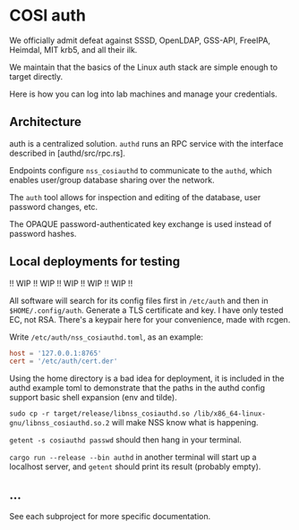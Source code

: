 # COSI auth

We officially admit defeat against SSSD, OpenLDAP, GSS-API, FreeIPA, Heimdal, MIT krb5, and all their ilk.

We maintain that the basics of the Linux auth stack are simple enough to target directly.

Here is how you can log into lab machines and manage your credentials.

## Architecture

auth is a centralized solution. `authd` runs an RPC service with the interface described in [authd/src/rpc.rs].

Endpoints configure `nss_cosiauthd` to communicate to the `authd`, which enables user/group database sharing over the network.

The `auth` tool allows for inspection and editing of the database, user password changes, etc.

The OPAQUE password-authenticated key exchange is used instead of password hashes.

## Local deployments for testing

!! WIP !! WIP !! WIP !! WIP !! WIP !!

All software will search for its config files first in `/etc/auth` and then in `$HOME/.config/auth`.
Generate a TLS certificate and key. I have only tested EC, not RSA. There's a keypair here for your
convenience, made with rcgen.

Write `/etc/auth/nss_cosiauthd.toml`, as an example:

```toml
host = '127.0.0.1:8765'
cert = '/etc/auth/cert.der'
```

Using the home directory is a bad idea for deployment, it is included in the authd example toml to
demonstrate that the paths in the authd config support basic shell expansion (env and tilde).

`sudo cp -r target/release/libnss_cosiauthd.so /lib/x86_64-linux-gnu/libnss_cosiauthd.so.2` will
make NSS know what is happening.

`getent -s cosiauthd passwd` should then hang in your terminal.

`cargo run --release --bin authd` in another terminal will start up a localhost server, and `getent`
should print its result (probably empty).

## ...

See each subproject for more specific documentation.